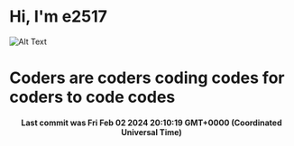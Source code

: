 # Hi, I'm e2517

![Alt Text](https://github.com/E2517/e2517/blob/master/images/background.gif)

# Coders are coders coding codes for coders to code codes

<h4 align="center">Last commit was Fri Feb 02 2024 20:10:19 GMT+0000 (Coordinated Universal Time)</h4>
